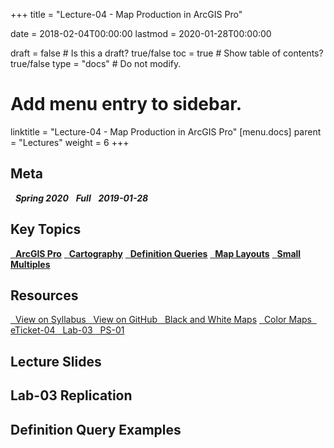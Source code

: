 +++
title = "Lecture-04 - Map Production in ArcGIS Pro"

date = 2018-02-04T00:00:00
lastmod = 2020-01-28T00:00:00

draft = false  # Is this a draft? true/false
toc = true  # Show table of contents? true/false
type = "docs"  # Do not modify.

# Add menu entry to sidebar.
linktitle = "Lecture-04 - Map Production in ArcGIS Pro"
[menu.docs]
  parent = "Lectures"
  weight = 6
+++

## Meta
<i class="meta-badge semester-sp19"><i class="far fa-calendar-alt fa-lg"></i>&nbsp; **Spring 2020** </i> 
<i class="meta-badge progress-full"><i class="fas fa-tasks fa-lg"></i>&nbsp; **Full** </i> 
<i class="meta-badge progress-update"><i class="far fa-clock fa-lg"></i>&nbsp; **2019-01-28** </i>

## Key Topics
<a class="meta-badge tool" href="/docs/topic-index/#a-d"><i class="fas fa-wrench fa-lg"></i>&nbsp; **ArcGIS Pro**</a>
<a class="meta-badge keyword" href="/docs/topic-index/#a-d"><i class="fas fa-tags fa-lg"></i>&nbsp; **Cartography**</a> 
<a class="meta-badge keyword" href="/docs/topic-index/#a-d"><i class="fas fa-tags fa-lg"></i>&nbsp; **Definition Queries**</a> 
<a class="meta-badge keyword" href="/docs/topic-index/#m-p"><i class="fas fa-tags fa-lg"></i>&nbsp; **Map Layouts**</a> 
<a class="meta-badge keyword" href="/docs/topic-index/#q-t"><i class="fas fa-tags fa-lg"></i>&nbsp; **Small Multiples**</a> 

## Resources
<a class="btn btn-outline-primary resource" href="https://slu-soc5650.github.io/syllabus/lecture-04-map-production-in-arcgis-pro.html" target="_blank"><i class="fas fa-book fa-lg"></i>&nbsp; View on Syllabus </a> 
<a class="btn btn-outline-primary resource" href="https://github.com/slu-soc5650/lecture-04" target="_blank"><i class="fab fa-github fa-lg"></i>&nbsp; View on GitHub </a> 
<a class="btn btn-outline-primary resource" href="https://github.com/slu-soc5650/lecture-04/blob/master/handouts/lecture-04-blackWhite2.pdf" target="_blank"><i class="fas fa-file-pdf fa-lg"></i>&nbsp; Black and White Maps</a>
<a class="btn btn-outline-primary resource" href="https://github.com/slu-soc5650/lecture-04/blob/master/handouts/lecture-04-printMaps.pdf" target="_blank"><i class="fas fa-file-pdf fa-lg"></i>&nbsp; Color Maps </a>
<a class="btn btn-outline-primary resource" href="https://forms.gle/3e3hQe2ekW9HvxQC7" target="_blank"><i class="fab fa-google fa-lg"></i>&nbsp; eTicket-04 </a>
<a class="btn btn-outline-primary resource" href="https://github.com/slu-soc5650/lecture-04/blob/master/assignments/lab-03.pdf" target="_blank"><i class="fas fa-file-pdf fa-lg"></i>&nbsp; Lab-03 </a>
<a class="btn btn-outline-primary resource" href="https://github.com/slu-soc5650/lecture-04/blob/master/assignments/ps-01.pdf" target="_blank"><i class="fas fa-file-pdf fa-lg"></i>&nbsp; PS-01 </a>

## Lecture Slides
<p> </p>
<script async class="speakerdeck-embed" data-id="bd8026d03c254803ac59ea90d7048335" data-ratio="1.33333333333333" src="//speakerdeck.com/assets/embed.js"></script>
<p> </p>

## Lab-03 Replication
<p> </p>
<script async class="speakerdeck-embed" data-id="9244b21573204aefae00820778bda089" data-ratio="1.33333333333333" src="//speakerdeck.com/assets/embed.js"></script>
<p> </p>

## Definition Query Examples
<p> </p>
<script async class="speakerdeck-embed" data-id="a59b3627ec294ea0ba3ec3cf692d2d4f" data-ratio="1.33333333333333" src="//speakerdeck.com/assets/embed.js"></script>
<p> </p>

